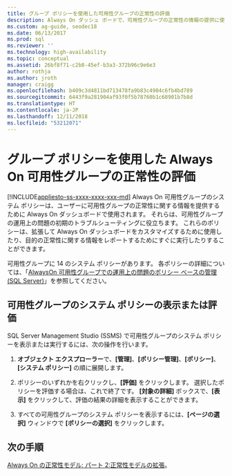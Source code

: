 ```yaml
---
title: グループ ポリシーを使用した可用性グループの正常性の評価
description: Always On ダッシュ ボードで、可用性グループの正常性の情報の提供に使用される、グループ システム ポリシーを表示する方法について説明します。
ms.custom: ag-guide, seodec18
ms.date: 06/13/2017
ms.prod: sql
ms.reviewer: ''
ms.technology: high-availability
ms.topic: conceptual
ms.assetid: 26bf8f71-c2b8-45ef-b3a3-372b96c9e6e3
author: rothja
ms.author: jroth
manager: craigg
ms.openlocfilehash: b409c3d4811bd713478fa9b83c4904c6fb4bd789
ms.sourcegitcommit: 6443f9a281904af93f0f5b78760b1c68901b7b8d
ms.translationtype: HT
ms.contentlocale: ja-JP
ms.lasthandoff: 12/11/2018
ms.locfileid: "53212071"
---
```

# <a name="evaluate-health-of-the-always-on-availability-group-using-group-policies"></a>グループ ポリシーを使用した Always On 可用性グループの正常性の評価
[!INCLUDE[appliesto-ss-xxxx-xxxx-xxx-md](../../../includes/appliesto-ss-xxxx-xxxx-xxx-md.md)]
  Always On 可用性グループのシステム ポリシーは、ユーザーに可用性グループの正常性に関する情報を提供するために Always On ダッシュボードで使用されます。 それらは、可用性グループの運用上の問題の初期のトラブルシューティングに役立ちます。 これらのポリシーは、拡張して Always On ダッシュボードをカスタマイズするために使用したり、目的の正常性に関する情報をレポートするためにすぐに実行したりすることができます。  
  
 可用性グループに 14 のシステム ポリシーがあります。 各ポリシーの詳細については、「[AlwaysOn 可用性グループでの運用上の問題のポリシー ベースの管理 (SQL Server)](always-on-policies-for-operational-issues-always-on-availability.md)」を参照してください。  
  
## <a name="view-or-evaluate-availability-groups-system-policies"></a>可用性グループのシステム ポリシーの表示または評価  
 SQL Server Management Studio (SSMS) で可用性グループのシステム ポリシーを表示または実行するには、次の操作を行います。  
  
1.  **オブジェクト エクスプローラー**で、**[管理]**、**[ポリシー管理]**、**[ポリシー]**、**[システム ポリシー]** の順に展開します。  
  
2.  ポリシーのいずれかを右クリックし、**[評価]** をクリックします。 選択したポリシーを評価する場合は、これで終了です。 **[対象の詳細]** ボックスで、**[表示]** をクリックして、評価の結果の詳細を表示することができます。  
  
3.  すべての可用性グループのシステム ポリシーを表示するには、**[ページの選択]** ウィンドウで **[ポリシーの選択]** をクリックします。  
  
## <a name="next-steps"></a>次の手順  
 [Always On の正常性モデル: パート 2:正常性モデルの拡張](https://blogs.msdn.com/b/sqlalwayson/archive/2012/02/13/extending-the-alwayson-health-model.aspx)。  
  
  
